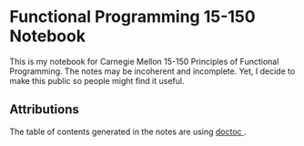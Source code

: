 # Functional Programming 15-150 Notebook

This is my notebook for Carnegie Mellon 15-150 Principles of Functional Programming. The notes may be incoherent and incomplete. Yet, I decide to make this public so people might find it useful.

## Attributions

The table of contents generated in the notes are using <a href='https://github.com/thlorenz/doctoc'> doctoc </a>.

